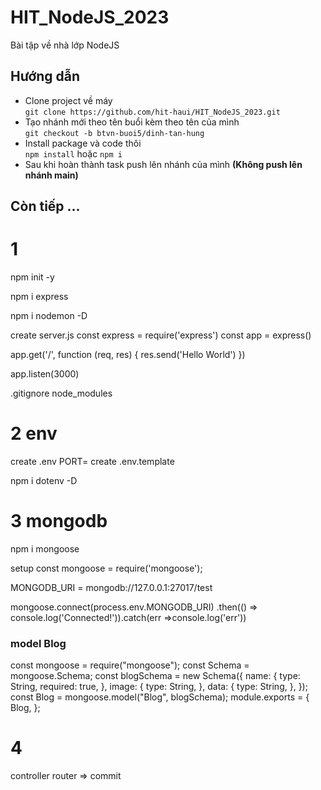 # HIT_NodeJS_2023

Bài tập về nhà lớp NodeJS

## Hướng dẫn

- Clone project về máy \
  `git clone https://github.com/hit-haui/HIT_NodeJS_2023.git`
- Tạo nhánh mới theo tên buổi kèm theo tên của mình \
  `git checkout -b btvn-buoi5/dinh-tan-hung`
- Install package và code thôi \
  `npm install` hoặc `npm i`
- Sau khi hoàn thành task push lên nhánh của mình **(Không push lên nhánh main)**

## Còn tiếp ...

# 1

npm init -y

npm i express

npm i nodemon -D

create server.js
const express = require('express')
const app = express()

app.get('/', function (req, res) {
res.send('Hello World')
})

app.listen(3000)

.gitignore
node_modules

# 2 env

create .env
PORT=
create .env.template

npm i dotenv -D

# 3 mongodb

npm i mongoose

setup
const mongoose = require('mongoose');

MONGODB_URI = mongodb://127.0.0.1:27017/test

mongoose.connect(process.env.MONGODB_URI)
.then(() => console.log('Connected!')).catch(err =>console.log('err'))

### model Blog

const mongoose = require("mongoose");
const Schema = mongoose.Schema;
const blogSchema = new Schema({
name: {
type: String,
required: true,
},
image: {
type: String,
},
data: {
type: String,
},
});
const Blog = mongoose.model("Blog", blogSchema);
module.exports = {
Blog,
};

# 4

controller
router
=> commit
